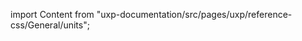 
import Content from "uxp-documentation/src/pages/uxp/reference-css/General/units";

<Content query="product=xd"/>
